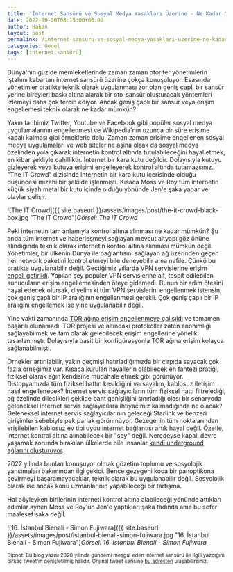 ```yaml
---
title: 'İnternet Sansürü ve Sosyal Medya Yasakları Üzerine - Ne Kadar Mümkün?'
date: 2022-10-20T08:15:00+00:00
author: Hakan
layout: post
permalink: /internet-sansuru-ve-sosyal-medya-yasaklari-uzerine-ne-kadar-mumkun/
categories: Genel
tags: [internet sansürü]
---
```

Dünya'nın güzide memleketlerinde zaman zaman otoriter yönetimlerin iştahını kabartan internet sansürü üzerine çokça konuşuluyor. Esasında yönetimler pratikte teknik olarak uygulanması zor olan geniş çaplı bir sansür yerine bireyleri baskı altına alarak bir oto-sansür oluşturacak yöntemleri izlemeyi daha çok tercih ediyor. Ancak geniş çaplı bir sansür veya erişim engellemesi teknik olarak ne kadar mümkün?

Yakın tarihimiz Twitter, Youtube ve Facebook gibi popüler sosyal medya uygulamalarının engellenmesi ve Wikipedia'nın uzunca bir süre erişime kapalı kalması gibi örneklerle dolu. Zaman zaman erişime engellenen sosyal medya uygulamaları ve web sitelerine aşina olsak da sosyal medya özelinden yola çıkarak internetin kontrol altında tutulabileceğini hayal etmek, en kibar şekliyle cahilliktir. İnternet bir kara kutu değildir. Dolayısıyla kutuyu gizleyerek veya kutuya erişimi engelleyerek kontrol altında tutamazsınız. "The IT Crowd" dizisinde internetin bir kara kutu içerisinde olduğu düşüncesi mizahi bir şekilde işlenmişti. Kısaca Moss ve Roy tüm internetin küçük siyah metal bir kutu içinde olduğu yönünde Jen'e şaka yapar ve olaylar gelişir.

![The IT Crowd]({{ site.baseurl }}/assets/images/post/the-it-crowd-black-box.jpg "The IT Crowd")*Görsel: The IT Crowd*

Peki internetin tam anlamıyla kontrol altına alınması ne kadar mümkün? Şu anda tüm internet ve haberleşmeyi sağlayan mevcut altyapı göz önüne alındığında teknik olarak internetin kontrol altına alınması mümkün değil. Yönetimler, bir ülkenin Dünya ile bağlantısını sağlayan ağ üzerinden geçen her network paketini kontrol etmeyi bile deneyebilir ama nafile. Çünkü bu pratikte uygulanabilir değil. Geçtiğimiz yıllarda [VPN servislerine erişim engeli getirildi](https://hakan.io/turkiyede-erisim-engellemelerinde-yeni-bir-boyut-vpn-servis-engeli/). Yapılan şey popüler VPN servislerine ait, tespit edilebilen sunucuların erişim engellemesinden öteye gidemedi. Bunun bir adım ötesini hayal edecek olursak, diyelim ki tüm VPN servislerini engellenmek istensin, çok geniş çaplı bir IP aralığının engellenmesi gerekli. Çok geniş çaplı bir IP aralığını engellemek ise yine uygulanabilir değil.

Yine vakti zamanında [TOR ağına erişim engellenmeye çalışıldı](https://hakan.io/tor-turkiyede-engellendi/) ve tamamen başarılı olunamadı. TOR projesi ve altındaki protokoller zaten anonimliği sağlayabilmek ve tam olarak gelebilecek erişim engellerine yönelik tasarlanmıştı. Dolayısıyla basit bir konfigürasyonla TOR ağına erişim kolayca sağlanabilmişti.

Örnekler artırılabilir, yakın geçmişi hatırladığımızda bir çırpıda sayacak çok fazla örneğimiz var. Kısaca kurulan hayallerin olabilecek en fantezi pratiği, fiziksel olarak ağın kendisine müdahale etmek gibi görünüyor. Distopyamızda tüm fiziksel hattın kesildiğini varsayalım, kablosuz iletişim nasıl engellenecek? İnternet servis sağlayıcıların tüm fiziksel hattı filtrelediği, ağ özelinde diledikleri şekilde bant genişliğini sınırladığı olası bir senaryoda geleneksel internet servis sağlayıcılara ihtiyacımız kalmadığında ne olacak? Geleneksel internet servis sağlayıcılarının geleceği Starlink ve benzeri girişimler sebebiyle pek parlak görünmüyor. Gezegenin tüm noktalarından erişilebilen kablosuz ev tipi uydu internet bağlantısı artık hayal değil. Özetle, internet kontrol altına alınabilecek bir "şey" değil. Neredeyse kapalı devre yaşamak zorunda bırakılan ülkelerde bile insanlar [kendi  underground ağlarını oluşturuyor](https://www.youtube.com/watch?v=fTTno8D-b2E). 


2022 yılında bunları konuşuyor olmak gözetim toplumu ve sosyolojik yansımaları bakımından ilgi çekici. Bence gezegeni koca bir panoptikona çevirmeyi başaramayacaklar, teknik olarak bu uygulanabilir değil. Sosyolojik olarak ise ancak konu uzmanlarının yapabileceği bir tartışma.

Hal böyleyken birilerinin interneti kontrol altına alabileceği yönünde attıkları adımlar aynen Moss ve Roy'un Jen'e yaptıkları şaka tadında ama bu sefer maalesef şaka değil.

![16. İstanbul Bienali - Simon Fujiwara]({{ site.baseurl }}/assets/images/post/istanbul-bienali-simon-fujiwara.jpg "16. İstanbul Bienali - Simon Fujiwara")*Görsel: 16. İstanbul Bienali - Simon Fujiwara*

<sup>Dipnot: Bu blog yazısı 2020 yılında gündemi meşgul eden internet sansürü ile ilgili yazdığım birkaç tweet'in genişletilmiş halidir. Orijinal tweet serisine [bu adresten](https://twitter.com/onepase/status/1279387322258280449) ulaşabilirsiniz.</sup>
